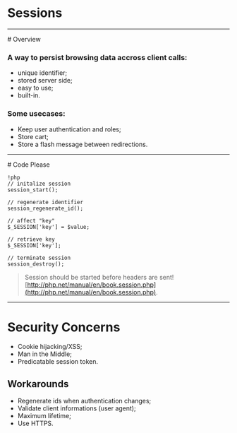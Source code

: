 # Sessions

---

# Overview

### A way to persist browsing data accross client calls:

* unique identifier;
* stored server side;
* easy to use;
* built-in.

### Some usecases:

* Keep user authentication and roles;
* Store cart;
* Store a flash message between redirections.

---

# Code Please

    !php
    // initalize session
    session_start();

    // regenerate identifier
    session_regenerate_id();

    // affect "key"
    $_SESSION['key'] = $value;

    // retrieve key
    $_SESSION['key'];

    // terminate session
    session_destroy();


> Session should be started before headers are sent!
> [http://php.net/manual/en/book.session.php](http://php.net/manual/en/book.session.php).

---

# Security Concerns

* Cookie hijacking/XSS;
* Man in the Middle;
* Predicatable session token.

Workarounds
-----------

* Regenerate ids when authentication changes;
* Validate client informations (user agent);
* Maximum lifetime;
* Use HTTPS.
